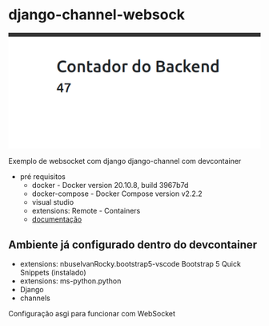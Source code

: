 # django-channel-websock
![](real_time/contador.png)


Exemplo de websocket com django django-channel com devcontainer

- pré requisitos 
    - docker - Docker version 20.10.8, build 3967b7d
    - docker-compose - Docker Compose version v2.2.2
    - visual studio
    - extensions: Remote - Containers
    - [documentação](https://code.visualstudio.com/docs/remote/containers)

## Ambiente já configurado dentro do devcontainer

- extensions: nbuselvanRocky.bootstrap5-vscode Bootstrap 5 Quick Snippets (instalado)
- extensions: ms-python.python
- Django 
- channels

Configuração asgi para funcionar com WebSocket

